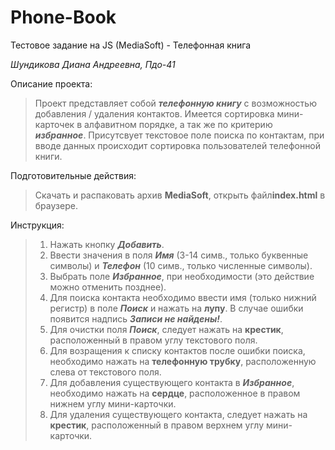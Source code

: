 # Phone-Book
Тестовое задание на JS (MediaSoft) - Телефонная книга

_Шундикова Диана Андреевна, Пдо-41_
  
  
  
Описание проекта:

 > Проект представляет собой _**телефонную книгу**_ с возможностью добавления / удаления контактов.
 > Имеется сортировка мини-карточек в алфавитном порядке, а так же по критерию  _**избранное**_.
 >Присутсвует текстовое поле поиска по контактам, при вводе данных происходит сортировка пользователей телефонной книги.



Подготовительные действия:

>Скачать и распаковать архив **MediaSoft**, открыть файл**index.html** в браузере.

Инструкция:

>1. Нажать кнопку  _**Добавить**_.
>2. Ввести значения в поля _**Имя**_ (3-14 симв., только буквенные символы)  и   _**Телефон**_ (10 симв., только численные символы).
>3. Выбрать поле _**Избранное**_, при необходимости (это действие можно отменить позднее).
>4. Для поиска контакта необходимо ввести имя (только нижний регистр) в поле _**Поиск**_ и нажать на **лупу**. В случае ошибки появится надпись _**Записи не найдены!**_.
>5. Для очистки поля _**Поиск**_, следует нажать на **крестик**, расположенный в правом углу текстового поля.
>6. Для возращения к списку контактов после ошибки поиска, необходимо нажать на **телефонную трубку**, расположенную слева от текстового поля.
>7. Для добавления существующего контакта в _**Избранное**_, необходимо нажать на **сердце**, расположенное в правом нижнем углу мини-карточки. 
>8. Для удаления существующего контакта, следует нажать на **крестик**, расположенный в правом верхнем углу мини-карточки.
